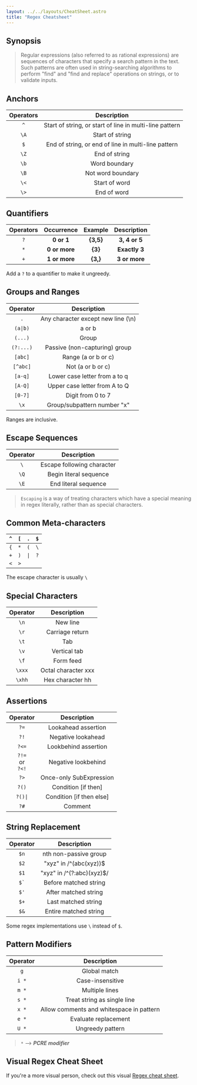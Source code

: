 ```yaml
---
layout: ../../layouts/CheatSheet.astro
title: "Regex Cheatsheet"
---
```


## Synopsis

> Regular expressions (also referred to as rational expressions) are sequences of characters that specify a search pattern in the text. Such patterns are often used in string-searching algorithms to perform "find" and "find and replace" operations on strings, or to validate inputs.

## Anchors

| Operators |                       Description                       |
| :-------: | :-----------------------------------------------------: |
|    `^`    | Start of string, or start of line in multi-line pattern |
|   `\A`    |                     Start of string                     |
|    `$`    |   End of string, or end of line in multi-line pattern   |
|   `\Z`    |                      End of string                      |
|   `\b`    |                      Word boundary                      |
|   `\B`    |                    Not word boundary                    |
|   `\<`    |                      Start of word                      |
|   `\>`    |                       End of word                       |

## Quanti­fiers

| Operators |  Occurrence   |  Example  |  Description  |
| :-------: | :-----------: | :-------: | :-----------: |
|    `?`    |  **0 or 1**   | **{3,5}** | **3, 4 or 5** |
|    `*`    | **0 or more** |  **{3}**  | **Exactly 3** |
|    `+`    | **1 or more** | **{3,}**  | **3 or more** |

Add a `?` to a quantifier to make it ungreedy.

## Groups and Ranges

| Operator  |            Description             |
| :-------: | :--------------------------------: |
|    `.`    | Any character except new line (\n) |
| `(a\|b)`  |               a or b               |
|  `(...)`  |               Group                |
| `(?:...)` |  Passive (non-c­apt­uring) group   |
|  `[abc]`  |        Range (a or b or c)         |
| `[^abc]`  |         Not (a or b or c)          |
|  `[a-q]`  |   Lower case letter from a to q    |
|  `[A-Q]`  |   Upper case letter from A to Q    |
|  `[0-7]`  |         Digit from 0 to 7          |
|   `\x`    |   Group/­sub­pattern number "­x"   |

Ranges are inclusive.

## Escape Sequences

| Operator |        Description         |
| :------: | :------------------------: |
|   `\`    | Escape following character |
|   `\Q`   |   Begin literal sequence   |
|   `\E`   |    End literal sequence    |

> `Escaping` is a way of treating characters which have a special meaning in regex literally, rather than as special charac­ters.

## Common Meta-characters

| `^` | `[` | `.`  | `$` |
| --- | --- | ---- | --- |
| `{` | `*` | `(`  | `\` |
| `+` | `)` | `\|` | `?` |
| `<` | `>` |      |     |

The escape character is usually `\`

## Special Characters

| Operator |     Description     |
| :------: | :-----------------: |
|   `\n`   |      New line       |
|   `\r`   |   Carriage return   |
|   `\t`   |         Tab         |
|   `\v`   |    Vertical tab     |
|   `\f`   |      Form feed      |
|  `\xxx`  | Octal character xxx |
|  `\xhh`  |  Hex character hh   |

## Assertions

|           Operator           |       Description        |
| :--------------------------: | :----------------------: |
|             `?=`             |   Lookahead assertion    |
|             `?!`             |    Negative lookahead    |
|            `?<=`             |   Lookbehind assertion   |
| `?!=` <br /> or <br /> `?<!` |   Negative lookbehind    |
|             `?>`             | Once-only SubExp­ression |
|            `?()`             |   Condition [if then]    |
|           `?()\|`            | Condition [if then else] |
|             `?#`             |         Comment          |

## String Replacement

| Operator |        Description        |
| :------: | :-----------------------: |
|   `$n`   |   nth non-passive group   |
|   `$2`   |  "xyz" in /^(abc(xyz))$   |
|   `$1`   | "xyz" in /^(?:abc)(xyz)$/ |
| `` $` `` |   Before matched string   |
|   `$'`   |   After matched string    |
|   `$+`   |    Last matched string    |
|   `$&`   |   Entire matched string   |

Some regex implementations use `\` instead of `$`.

## Pattern Modifiers

| Operator |               Description                |
| :------: | :--------------------------------------: |
|   `g`    |               Global match               |
|  `i *`   |            Case-i­nse­nsitive            |
|  `m *`   |              Multiple lines              |
|  `s *`   |       Treat string as single line        |
|  `x *`   | Allow comments and whitespace in pattern |
|  `e *`   |          Evaluate replac­ement           |
|  `U *`   |             Ungreedy pattern             |

> `*` --> **_PCRE modifier_**

## Visual Regex Cheat Sheet

If you're a more visual person, check out this visual [Regex cheat sheet](https://www.git-tower.com/learn/cheat-sheets/regex).
